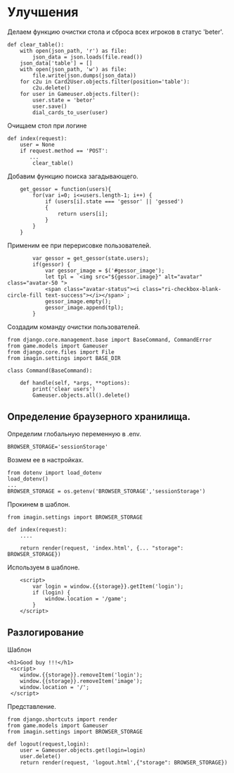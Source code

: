 # Улучшения

Делаем функцию очистки стола и сброса всех игроков в статус 'beter'.

    def clear_table():
        with open(json_path, 'r') as file:
            json_data = json.loads(file.read())
        json_data['table'] = []
        with open(json_path, 'w') as file:
            file.write(json.dumps(json_data)) 
        for c2u in Card2User.objects.filter(position='table'):
            c2u.delete()
        for user in Gameuser.objects.filter():
            user.state = 'betor'
            user.save()
            dial_cards_to_user(user)

Очищаем стол при логине

    def index(request):
        user = None
        if request.method == 'POST':
           ...
            clear_table()

Добавим функцию поиска загадывающего.

        get_gessor = function(users){
            for(var i=0; i<=users.length-1; i++) {
                if (users[i].state === 'gessor' || 'gessed') 
                {
                    return users[i];
                }
            }
        }

Применим ее при перерисовке пользователей.

            var gessor = get_gessor(state.users);
            if(gessor) {
                var gessor_image = $('#gessor_image');
                let tpl = `<img src="${gessor.image}" alt="avatar" class="avatar-50 ">
                <span class="avatar-status"><i class="ri-checkbox-blank-circle-fill text-success"></i></span>`;
                gessor_image.empty();
                gessor_image.append(tpl);
            }  

Создадим команду очистки пользователей.

    from django.core.management.base import BaseCommand, CommandError
    from game.models import Gameuser
    from django.core.files import File
    from imagin.settings import BASE_DIR

    class Command(BaseCommand):
        
        def handle(self, *args, **options):
            print('clear users')
            Gameuser.objects.all().delete()

## Определение браузерного хранилища.

Определим глобальную переменную в .env.

    BROWSER_STORAGE='sessionStorage'

Возмем ее в настройках.

    from dotenv import load_dotenv
    load_dotenv()
    ...
    BROWSER_STORAGE = os.getenv('BROWSER_STORAGE','sessionStorage')

Прокинем в шаблон.

    from imagin.settings import BROWSER_STORAGE

    def index(request):
        ....
        
        return render(request, 'index.html', {... "storage": BROWSER_STORAGE})

Используем в шаблоне.


        <script>
            var login = window.{{storage}}.getItem('login');
            if (login) {
                window.location = '/game';
            } 
        </script>

## Разлогирование 

Шаблон

    <h1>Good buy !!!</h1>
     <script>
        window.{{storage}}.removeItem('login');
        window.{{storage}}.removeItem('image');
        window.location = '/';
     </script>

Представление.

    from django.shortcuts import render
    from game.models import Gameuser
    from imagin.settings import BROWSER_STORAGE

    def logout(request,login):
        user = Gameuser.objects.get(login=login)
        user.delete()
        return render(request, 'logout.html',{"storage": BROWSER_STORAGE})

